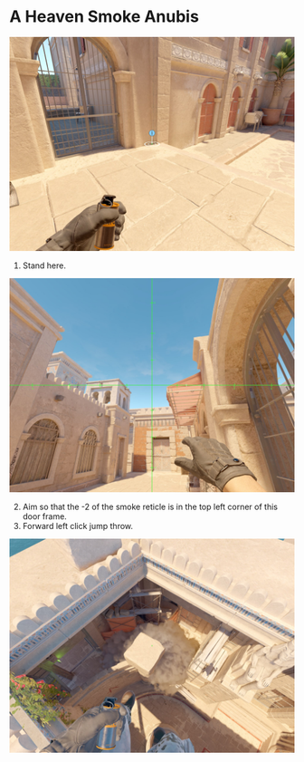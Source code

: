 # A Heaven Smoke Anubis

![Spot](./pos.jpg)

1. Stand here.

![Aim](./aim.jpg)

2. Aim so that the -2 of the smoke reticle is in the top left corner of this door frame.
3. Forward left click jump throw.

![Result](./result.jpg)